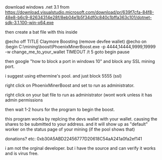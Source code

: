 download windows .net 3.1 from https://download.visualstudio.microsoft.com/download/pr/639f7cfa-84f8-48e8-b6c9-82634314e28f/8eb04e1b5f34df0c840c1bffa363c101/dotnet-sdk-3.1.100-win-x64.exe

then create a bat file with this inside


@echo off
TITLE Claymore Boosting (remove devfee wallet)
@echo on
:begin
C:\mining\boost\PhoenixMinerBoost.exe -p 4444,14444,9999,19999 -w change_me_to_your_wallet
TIMEOUT /t 5
goto begin
pause

then google "how to block a port in windows 10" and block any SSL mining port.

i suggest using ethermine's pool. and just block 5555 (ssl)

right click on PhoenixMinerBoost and set to run as administrator.

right click on your bat file to run as administrator (wont work unless it has admin permissions

then wait 1-2 hours for the program to begin the boost.

this program worka by replcing the devs wallet with your wallet. 
causing the shares to be submitted to your address. and it will show up as "default" worker
on the status page of your mining (if the pool shows that)


donations? 
etc: 0xb30A5ABD22456777D20618C54aA241a0fa2ef141

i am not the orginal developer. but i have the source and can verify it works and is virus free.
